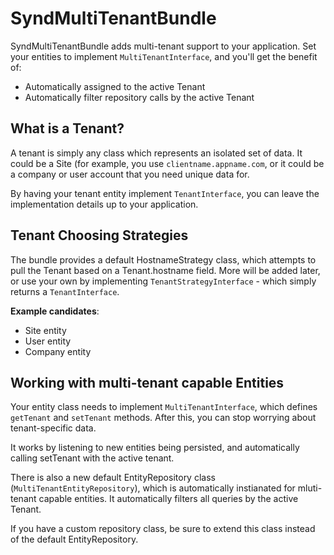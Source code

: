 # SyndMultiTenantBundle

 SyndMultiTenantBundle adds multi-tenant support to your application.  Set your entities to implement `MultiTenantInterface`, and you'll get the benefit of:

- Automatically assigned to the active Tenant
- Automatically filter repository calls by the active Tenant

## What is a Tenant?

A tenant is simply any class which represents an isolated set of data.  It could be a Site (for example, you use `clientname.appname.com`, or it could be a company or user account that you need unique data for.

By having your tenant entity implement `TenantInterface`, you can leave the implementation details up to your application.

## Tenant Choosing Strategies

The bundle provides a default HostnameStrategy class, which attempts to pull the Tenant based on a Tenant.hostname field.  More will be added later, or use your own by implementing `TenantStrategyInterface` - which simply returns a `TenantInterface`.

**Example candidates**:

- Site entity
- User entity
- Company entity

## Working with multi-tenant capable Entities

Your entity class needs to implement `MultiTenantInterface`, which defines `getTenant` and `setTenant` methods.  After this, you can stop worrying about tenant-specific data.

It works by listening to new entities being persisted, and automatically calling setTenant with the active tenant.

There is also a new default EntityRepository class (`MultiTenantEntityRepository`), which is automatically instianated for mluti-tenant capable entities.  It automatically filters all queries by the active Tenant.

If you have a custom repository class, be sure to extend this class instead of the default EntityRepository.